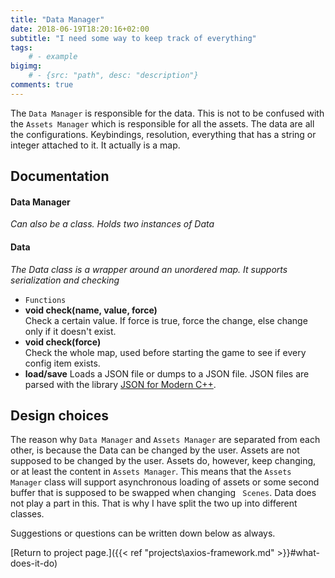 ```yaml
---
title: "Data Manager"
date: 2018-06-19T18:20:16+02:00
subtitle: "I need some way to keep track of everything"
tags: 
    # - example
bigimg: 
    # - {src: "path", desc: "description"}
comments: true
---
```

The `Data Manager` is responsible for the data. This is not to be confused with the `Assets Manager` which is responsible for all the assets. The data are all the configurations. Keybindings, resolution, everything that has a string or integer attached to it. It actually is a map.
<!--more-->

## Documentation
#### Data Manager
_Can also be a class. Holds two instances of Data_

#### Data
_The Data class is a wrapper around an unordered map. It supports serialization and checking_

- `Functions`
- **void check(name, value, force)**  
Check a certain value. If force is true, force the change, else change only if it doesn't exist.
- **void check(force)**  
Check the whole map, used before starting the game to see if every config item exists.
- **load/save**
Loads a JSON file or dumps to a JSON file. JSON files are parsed with the library [JSON for Modern C++](https://nlohmann.github.io/json/).

## Design choices
The reason why `Data Manager` and `Assets Manager` are separated from each other, is because the Data can be changed by the user. Assets are not supposed to be changed by the user. Assets do, however, keep changing, or at least the content in `Assets Manager`. This means that the `Assets Manager` class will support asynchronous loading of assets or some second buffer that is supposed to be swapped when changing ` Scenes`. Data does not play a part in this. That is why I have split the two up into different classes.

Suggestions or questions can be written down below as always.

[Return to project page.]({{< ref "projects\axios-framework.md" >}}#what-does-it-do)